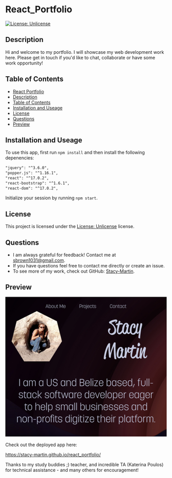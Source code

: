 # React_Portfolio

[![License: Unlicense](https://img.shields.io/badge/license-Unlicense-blue.svg)](http://unlicense.org/)

## Description
Hi and welcome to my portfolio.  I will showcase my web development work here.  Please get in touch if you'd like to chat, collaborate or have some work opportunity!

## Table of Contents
  - [React Portfolio](#React_Portfolio)
  - [Description](#description)
  - [Table of Contents](#table-of-contents)
  - [Installation and Useage](#installation)
  - [License](#license)
  - [Questions](#questions)
  - [Preview](#preview)

## Installation and Useage

To use this app, first run `npm install` and then install the following depenencies:

~~~
"jquery": "^3.6.0",
"popper.js": "^1.16.1",
"react": "^17.0.2",
"react-bootstrap": "^1.6.1",
"react-dom": "^17.0.2",
~~~

Initialize your session by running `npm start`.  

## License 
This project is licensed under the [License: Unlicense](http://unlicense.org/) license.

## Questions
* I am always grateful for feedback! Contact me at sbrown1031@gmail.com.
* If you have questions feel free to contact me directly or create an issue. 
* To see more of my work, check out GitHub:  [Stacy-Martin](https://github.com/Stacy-Martin).

## Preview

![](./src/assets/images/portfolio%20screenshot.png)

Check out the deployed app here: 

https://stacy-martin.github.io/react_portfolio/

Thanks to my study buddies ;) teacher, and incredible TA (Katerina Poulos) for technical assistance - and many others for encouragement! 
